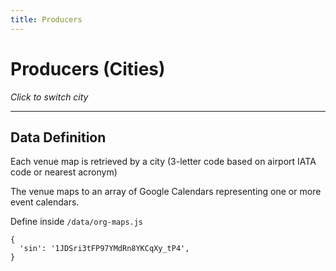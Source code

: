 ```yaml
---
title: Producers
---
```

# Producers (Cities)

_Click to switch city_

<template v-for="(i,j) in locdata">
<i>{{ i.countryname }}</i>
<span v-for="(k,l) in i.cities">
(<a @click="go(l)">{{ k.cityname }}</a>)
</span> |
</template>

---

<Calview
ourl="milan.kacurak@gmail.com"
sgurl='v8ehau6nv4q3r3pdaf8nvmiqo8@group.calendar.google.com'
url="iekkk1k2l8sgqrcu30t623mpr0@group.calendar.google.com"
:city="thiscity"
/>



<script setup>
  import { ref } from 'vue'
  const thiscity = ref('sin')
  function go(x) { thiscity.value = x }
  import locdata from '../../data/org-locals'
</script>

## Data Definition

Each venue map is retrieved by a city (3-letter code based on airport IATA code or nearest acronym)

The venue maps to an array of Google Calendars
representing one or more event calendars.

Define inside `/data/org-maps.js`

~~~
{
  'sin': '1JDSri3tFP97YMdRn8YKCqXy_tP4',
}
~~~


